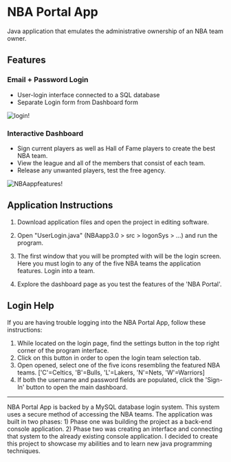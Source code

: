 # NBA Portal App
Java application that emulates the administrative ownership of an NBA team owner.

## Features
### Email + Password Login
  - User-login interface connected to a SQL database
  - Separate  Login form from Dashboard form
  
![login!](https://user-images.githubusercontent.com/43658901/187542728-87fa57e0-4a66-4e2a-bc39-12d69c3a0541.png)

### Interactive Dashboard 
  - Sign current players as well as Hall of Fame players to create the best NBA team.
  - View the league and all of the members that consist of each team.
  - Release any unwanted players, test the free agency.
  
![NBAappfeatures!](https://user-images.githubusercontent.com/43658901/187545793-098a96fb-bf0e-4877-a890-2d161dc0c935.PNG)


## Application Instructions
1)  Download application files and open the project in editing software.

2)  Open "UserLogin.java" (NBAapp3.0 > src > logonSys > ...) and run the program.

3)  The first window that you will be prompted with will be the login screen. Here you must
    login to any of the five NBA teams the application features. Login into a team.
    
4)  Explore the dashboard page as you test the features of the 'NBA Portal'.

## Login Help 
If you are having trouble logging into the NBA Portal App, follow these instructions:
  1)  While located on the login page, find the settings button in the top right corner 
      of the program interface.
  2)  Click on this button in order to open the login team selection tab.
  3)  Open opened, select one of the five icons resembling the featured NBA teams.
      ['C'=Celtics, 'B'=Bulls, 'L'=Lakers, 'N'=Nets, 'W'=Warriors]
  4)  If both the username and password fields are populated, click the 'Sign-In'
      button to open the main dashboard.

____________________________________________________________

NBA Portal App is backed by a MySQL database login system. This system uses a secure method of accessing
the NBA teams. The application was built in two phases: 1) Phase one was building the project as a 
back-end console application. 2) Phase two was creating an interface and connecting that system to the 
already existing console application. I decided to create this project to showcase my abilities and to
learn new java programming techniques. 


